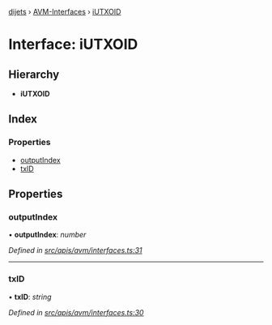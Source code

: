 [dijets](../README.md) › [AVM-Interfaces](../modules/avm_interfaces.md) › [iUTXOID](avm_interfaces.iutxoid.md)

# Interface: iUTXOID

## Hierarchy

* **iUTXOID**

## Index

### Properties

* [outputIndex](avm_interfaces.iutxoid.md#outputindex)
* [txID](avm_interfaces.iutxoid.md#txid)

## Properties

###  outputIndex

• **outputIndex**: *number*

*Defined in [src/apis/avm/interfaces.ts:31](https://github.com/Dijets-Inc/dijetsjs/blob/master/src/apis/avm/interfaces.ts#L31)*

___

###  txID

• **txID**: *string*

*Defined in [src/apis/avm/interfaces.ts:30](https://github.com/Dijets-Inc/dijetsjs/blob/master/src/apis/avm/interfaces.ts#L30)*
